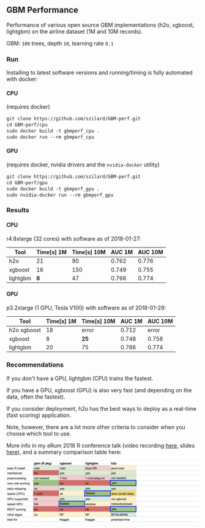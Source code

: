 
## GBM Performance

Performance of various open source GBM implementations (h2o, xgboost, lightgbm) on the airline dataset (1M and 10M records).

GBM: `100` trees, depth `10`, learning rate `0.1`



### Run

Installing to latest software versions and running/timing is fully automated with docker: 

#### CPU

(requires docker)

```
git clone https://github.com/szilard/GBM-perf.git
cd GBM-perf/cpu
sudo docker build -t gbmperf_cpu .
sudo docker run --rm gbmperf_cpu
```

#### GPU

(requires docker, nvidia drivers and the `nvidia-docker` utility)

```
git clone https://github.com/szilard/GBM-perf.git
cd GBM-perf/gpu
sudo docker build -t gbmperf_gpu .
sudo nvidia-docker run --rm gbmperf_gpu
```



### Results


#### CPU 

r4.8xlarge (32 cores) with software as of 2018-01-27:

Tool         | Time[s] 1M  |  Time[s] 10M  |   AUC 1M  |   AUC 10M
-------------|-------------|---------------|-----------|------------
h2o          |   21        |     90        |   0.762   |   0.776
xgboost      |   16        |    150        |   0.749   |   0.755
lightgbm     |    **6**    |     47        |   0.766   |   0.774


#### GPU

p3.2xlarge (1 GPU, Tesla V100) with software as of 2018-01-29:

Tool            | Time[s] 1M  |  Time[s] 10M  |   AUC 1M  |   AUC 10M
----------------|-------------|---------------|-----------|------------
h2o xgboost     |   18        |   error       |   0.712   |  error
xgboost         |   8         |   **25**      |   0.748   |   0.756
lightgbm        |   20        |    75         |   0.766   |   0.774



### Recommendations

If you don't have a GPU, lightgbm (CPU) trains the fastest.

If you have a GPU, xgboost (GPU) is also very fast (and depending on the data, 
often the fastest).

If you consider deployment, h2o has the best ways to deploy as a real-time
(fast scoring) application.

Note, however, there are a lot more other criteria to consider when you choose which tool
to use.

More info in my eRum 2018 R conference talk 
(video recording [here](https://www.youtube.com/watch?v=DqS6EKjqBbY),
slides [here](https://speakerdeck.com/szilard/better-than-deep-learning-gradient-boosting-machines-gbm-in-r-erum-conference-budapest-may-2018)), and a summary comparison table here:

![](comparison_table.png)



